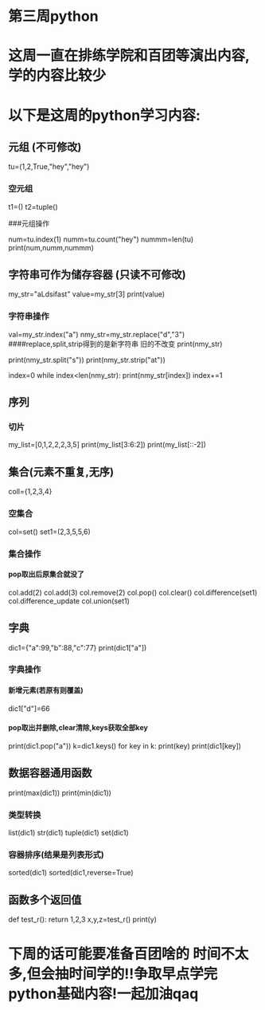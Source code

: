 # 第三周python

# 这周一直在排练学院和百团等演出内容,学的内容比较少
# 以下是这周的python学习内容:

## 元组 (不可修改)

tu=(1,2,True,"hey","hey")

### 空元组 
t1=()
t2=tuple()

###元组操作

num=tu.index(1)
numm=tu.count("hey")
nummm=len(tu)
print(num,numm,nummm)

## 字符串可作为储存容器 (只读不可修改)
my_str="aLdsifast"
value=my_str[3]
print(value)

### 字符串操作
val=my_str.index("a")
nmy_str=my_str.replace("d","3")
####replace,split,strip得到的是新字符串 旧的不改变
print(nmy_str)

print(nmy_str.split("s"))
print(nmy_str.strip("at"))

index=0
while index<len(nmy_str):
    print(nmy_str[index])
    index+=1

## 序列

### 切片

my_list=[0,1,2,2,2,3,5]
print(my_list[3:6:2])
print(my_list[::-2])

## 集合(元素不重复,无序)
coll={1,2,3,4}

### 空集合
col=set()
set1=(2,3,5,5,6)
### 集合操作

#### pop取出后原集合就没了
col.add(2)
col.add(3)
col.remove(2)
col.pop()
col.clear()
col.difference(set1)
col.difference_update
col.union(set1)

## 字典
dic1={"a":99,"b":88,"c":77}
print(dic1["a"])

### 字典操作

#### 新增元素(若原有则覆盖)
dic1["d"]=66

#### pop取出并删除,clear清除,keys获取全部key
print(dic1.pop("a"))
k=dic1.keys()
for key in k:
    print(key)
    print(dic1[key])

## 数据容器通用函数
print(max(dic1))
print(min(dic1))

### 类型转换

list(dic1)
str(dic1)
tuple(dic1)
set(dic1)

### 容器排序(结果是列表形式)
sorted(dic1)
sorted(dic1,reverse=True)

## 函数多个返回值

def test_r():
    return 1,2,3
x,y,z=test_r()
print(y)

# 下周的话可能要准备百团啥的 时间不太多,但会抽时间学的!!争取早点学完python基础内容!一起加油qaq
